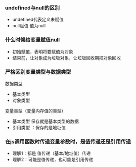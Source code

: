 ### undefined与null的区别

* undefined代表定义未赋值
* null赋值 值为null

### 什么时候给变量赋值null

* 初始赋值，表明将要赋值为对象
* 结束前，让对象成为垃圾对象，让垃圾回收期把对象回收

### 严格区别变量类型与数据类型

数据类型

* 基本类型
* 对象类型

变量类型（变量内存值的类型）

* 基本类型 保存就是基本类型的数据
* 引用类型 ：保存的是地址值

### 在js调用函数时传递变量参数时，是值传递还是引用传递

* 理解1：都是 值传递（基本/地址值）传递
* 理解2：可能是值传递，也可能是引用传递



